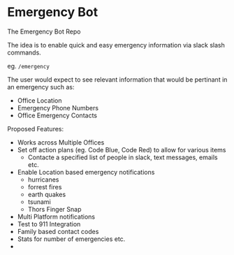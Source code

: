 # Emergency Bot

The Emergency Bot Repo

The idea is to enable quick and easy emergency information via slack slash commands. 

eg. `/emergency`

The user would expect to see relevant information that would be pertinant in an emergency such as:
* Office Location 
* Emergency Phone Numbers
* Office Emergency Contacts



Proposed Features: 
* Works across Multiple Offices
* Set off action plans (eg. Code Blue, Code Red) to allow for various items
	* Contacte a specified list of people in slack, text messages, emails etc. 
* Enable Location based emergency notifications
    * hurricanes
    * forrest fires
    * earth quakes
    * tsunami
    * Thors Finger Snap
* Multi Platform notifications
* Test to 911 Integration
* Family based contact codes
* Stats for number of emergencies etc. 
* 


